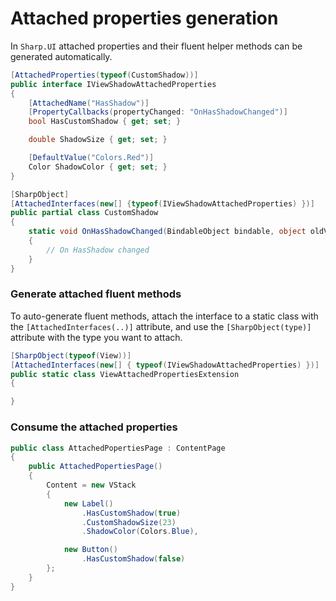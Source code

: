 # Attached properties generation

In `Sharp.UI` attached properties and their fluent helper methods can be generated automatically.

```cs
[AttachedProperties(typeof(CustomShadow))]
public interface IViewShadowAttachedProperties
{
    [AttachedName("HasShadow")]
    [PropertyCallbacks(propertyChanged: "OnHasShadowChanged")]
    bool HasCustomShadow { get; set; }

    double ShadowSize { get; set; }

    [DefaultValue("Colors.Red")]
    Color ShadowColor { get; set; }
}

[SharpObject]
[AttachedInterfaces(new[] {typeof(IViewShadowAttachedProperties) })]
public partial class CustomShadow
{
    static void OnHasShadowChanged(BindableObject bindable, object oldValue, object newValue)
    {
        // On HasShadow changed
    }
}
```

### Generate attached fluent methods

To auto-generate fluent methods, attach the interface to a static class with the `[AttachedInterfaces(..)]` attribute, and use the `[SharpObject(type)]` attribute with the type you want to attach.

```cs
[SharpObject(typeof(View))]
[AttachedInterfaces(new[] { typeof(IViewShadowAttachedProperties) })]
public static class ViewAttachedPropertiesExtension
{

}
```

### Consume the attached properties

```cs
public class AttachedPopertiesPage : ContentPage
{
    public AttachedPopertiesPage()
    {
        Content = new VStack
        {
            new Label()
                .HasCustomShadow(true)
                .CustomShadowSize(23)
                .ShadowColor(Colors.Blue),

            new Button()
                .HasCustomShadow(false)
        };
    }
}
```